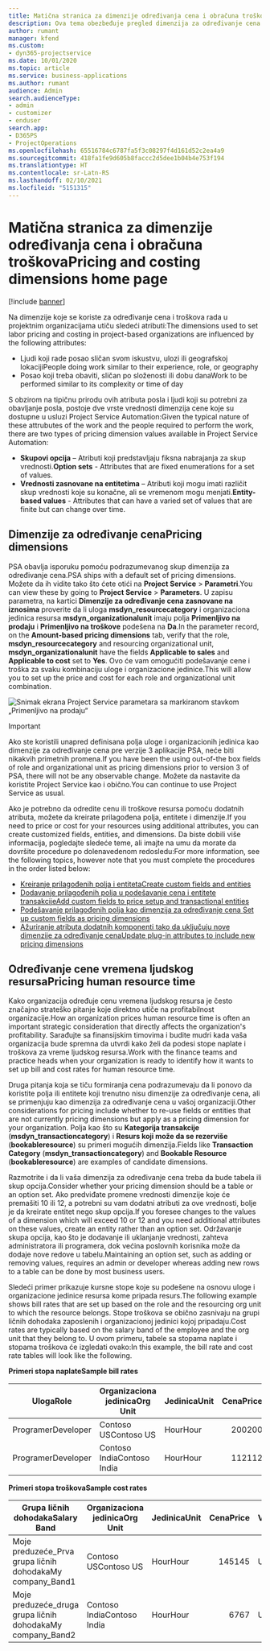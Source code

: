 ```yaml
---
title: Matična stranica za dimenzije određivanja cena i obračuna troškova
description: Ova tema obezbeđuje pregled dimenzija za određivanje cena.
author: rumant
manager: kfend
ms.custom:
- dyn365-projectservice
ms.date: 10/01/2020
ms.topic: article
ms.service: business-applications
ms.author: rumant
audience: Admin
search.audienceType:
- admin
- customizer
- enduser
search.app:
- D365PS
- ProjectOperations
ms.openlocfilehash: 65516784c6787fa5f3c08297f4d161d52c2ea4a9
ms.sourcegitcommit: 418fa1fe9d605b8faccc2d5dee1b04b4e753f194
ms.translationtype: HT
ms.contentlocale: sr-Latn-RS
ms.lasthandoff: 02/10/2021
ms.locfileid: "5151315"
---
```

# <a name="pricing-and-costing-dimensions-home-page"></a><span data-ttu-id="ba7f9-103">Matična stranica za dimenzije određivanja cena i obračuna troškova</span><span class="sxs-lookup"><span data-stu-id="ba7f9-103">Pricing and costing dimensions home page</span></span>

[!include [banner](../includes/psa-now-project-operations.md)]

<span data-ttu-id="ba7f9-104">Na dimenzije koje se koriste za određivanje cena i troškova rada u projektnim organizacijama utiču sledeći atributi:</span><span class="sxs-lookup"><span data-stu-id="ba7f9-104">The dimensions used to set labor pricing and costing in project-based organizations are influenced by the following attributes:</span></span>

- <span data-ttu-id="ba7f9-105">Ljudi koji rade posao sličan svom iskustvu, ulozi ili geografskoj lokaciji</span><span class="sxs-lookup"><span data-stu-id="ba7f9-105">People doing work similar to their experience, role, or geography</span></span>
- <span data-ttu-id="ba7f9-106">Posao koji treba obaviti, sličan po složenosti ili dobu dana</span><span class="sxs-lookup"><span data-stu-id="ba7f9-106">Work to be performed similar to its complexity or time of day</span></span>

<span data-ttu-id="ba7f9-107">S obzirom na tipičnu prirodu ovih atributa posla i ljudi koji su potrebni za obavljanje posla, postoje dve vrste vrednosti dimenzija cene koje su dostupne u usluzi Project Service Automation:</span><span class="sxs-lookup"><span data-stu-id="ba7f9-107">Given the typical nature of these attrubutes of the work and the people required to perform the work, there are two types of pricing dimension values available in Project Service Automation:</span></span> 

- <span data-ttu-id="ba7f9-108">**Skupovi opcija** – Atributi koji predstavljaju fiksna nabrajanja za skup vrednosti.</span><span class="sxs-lookup"><span data-stu-id="ba7f9-108">**Option sets** - Attributes that are fixed enumerations for a set of values.</span></span>
- <span data-ttu-id="ba7f9-109">**Vrednosti zasnovane na entitetima** – Atributi koji mogu imati različit skup vrednosti koje su konačne, ali se vremenom mogu menjati.</span><span class="sxs-lookup"><span data-stu-id="ba7f9-109">**Entity-based values** - Attributes that can have a varied set of values that are finite but can change over time.</span></span>

## <a name="pricing-dimensions"></a><span data-ttu-id="ba7f9-110">Dimenzije za određivanje cena</span><span class="sxs-lookup"><span data-stu-id="ba7f9-110">Pricing dimensions</span></span>

<span data-ttu-id="ba7f9-111">PSA obavlja isporuku pomoću podrazumevanog skup dimenzija za određivanje cena.</span><span class="sxs-lookup"><span data-stu-id="ba7f9-111">PSA ships with a default set of pricing dimensions.</span></span> <span data-ttu-id="ba7f9-112">Možete da ih vidite tako što ćete otići na **Project Service** > **Parametri**.</span><span class="sxs-lookup"><span data-stu-id="ba7f9-112">You can view these by going to **Project Service** > **Parameters**.</span></span> <span data-ttu-id="ba7f9-113">U zapisu parametra, na kartici **Dimenzije za određivanje cena zasnovane na iznosima** proverite da li uloga **msdyn_resourcecategory** i organizaciona jedinica resursa **msdyn_organizationalunit** imaju polja **Primenljivo na prodaju** i **Primenljivo na troškove** podešena na **Da**.</span><span class="sxs-lookup"><span data-stu-id="ba7f9-113">In the parameter record, on the **Amount-based pricing dimensions** tab, verify that the role, **msdyn_resourcecategory** and resourcing organizational unit, **msdyn_organizationalunit** have the fields **Applicable to sales** and **Applicable to cost** set to **Yes**.</span></span> <span data-ttu-id="ba7f9-114">Ovo će vam omogućiti podešavanje cene i troška za svaku kombinaciju uloge i organizacione jedinice.</span><span class="sxs-lookup"><span data-stu-id="ba7f9-114">This will allow you to set up the price and cost for each role and organizational unit combination.</span></span>

![Snimak ekrana Project Service parametara sa markiranom stavkom „Primenljivo na prodaju“](media/PS-OOB-parameters.png)

> [!IMPORTANT]
> <span data-ttu-id="ba7f9-116">Ako ste koristili unapred definisana polja uloge i organizacionih jedinica kao dimenzije za određivanje cena pre verzije 3 aplikacije PSA, neće biti nikakvih primetnih promena.</span><span class="sxs-lookup"><span data-stu-id="ba7f9-116">If you have been the using out-of-the box fields of role and organizational unit as pricing dimensions prior to version 3 of PSA, there will not be any observable change.</span></span> <span data-ttu-id="ba7f9-117">Možete da nastavite da koristite Project Service kao i obično.</span><span class="sxs-lookup"><span data-stu-id="ba7f9-117">You can continue to use Project Service as usual.</span></span> 

<span data-ttu-id="ba7f9-118">Ako je potrebno da odredite cenu ili troškove resursa pomoću dodatnih atributa, možete da kreirate prilagođena polja, entitete i dimenzije.</span><span class="sxs-lookup"><span data-stu-id="ba7f9-118">If you need to price or cost for your resources using additional attributes, you can create customized fields, entities, and dimensions.</span></span> <span data-ttu-id="ba7f9-119">Da biste dobili više informacija, pogledajte sledeće teme, ali imajte na umu da morate da dovršite procedure po dolenavedenom redosledu:</span><span class="sxs-lookup"><span data-stu-id="ba7f9-119">For more information, see the following topics, however note that you must complete the procedures in the order listed below:</span></span>

- [<span data-ttu-id="ba7f9-120">Kreiranje prilagođenih polja i entiteta</span><span class="sxs-lookup"><span data-stu-id="ba7f9-120">Create custom fields and entities</span></span>](create-custom-fields-entities.md)
- [<span data-ttu-id="ba7f9-121">Dodavanje prilagođenih polja u podešavanje cena i entitete transakcije</span><span class="sxs-lookup"><span data-stu-id="ba7f9-121">Add custom fields to price setup and transactional entities</span></span>](field-references.md)
- [<span data-ttu-id="ba7f9-122">Podešavanje prilagođenih polja kao dimenzija za određivanje cena </span><span class="sxs-lookup"><span data-stu-id="ba7f9-122">Set up custom fields as pricing dimensions</span></span>](set-up-pricing-dimensions.md)
- [<span data-ttu-id="ba7f9-123">Ažuriranje atributa dodatnih komponenti tako da uključuju nove dimenzije za određivanje cena</span><span class="sxs-lookup"><span data-stu-id="ba7f9-123">Update plug-in attributes to include new pricing dimensions</span></span>](update-plug-in-attributes.md)

## <a name="pricing-human-resource-time"></a><span data-ttu-id="ba7f9-124">Određivanje cene vremena ljudskog resursa</span><span class="sxs-lookup"><span data-stu-id="ba7f9-124">Pricing human resource time</span></span>
<span data-ttu-id="ba7f9-125">Kako organizacija određuje cenu vremena ljudskog resursa je često značajno strateško pitanje koje direktno utiče na profitabilnost organizacije.</span><span class="sxs-lookup"><span data-stu-id="ba7f9-125">How an organization prices human resource time is often an important strategic consideration that directly affects the organization's profitability.</span></span> <span data-ttu-id="ba7f9-126">Sarađujte sa finansijskim timovima i budite mudri kada vaša organizacija bude spremna da utvrdi kako želi da podesi stope naplate i troškova za vreme ljudskog resursa.</span><span class="sxs-lookup"><span data-stu-id="ba7f9-126">Work with the finance teams and practice heads when your organization is ready to identify how it wants to set up bill and cost rates for human resource time.</span></span>

<span data-ttu-id="ba7f9-127">Druga pitanja koja se tiču formiranja cena podrazumevaju da li ponovo da koristite polja ili entitete koji trenutno nisu dimenzije za određivanje cena, ali se primenjuju kao dimenzija za određivanje cena u vašoj organizaciji.</span><span class="sxs-lookup"><span data-stu-id="ba7f9-127">Other considerations for pricing include whether to re-use fields or entities that are not currently pricing dimensions but apply as a pricing dimension for your organization.</span></span> <span data-ttu-id="ba7f9-128">Polja kao što su **Kategorija transakcije** (**msdyn_transactioncategory**) i **Resurs koji može da se rezerviše** (**bookableresource**) su primeri mogućih dimenzija.</span><span class="sxs-lookup"><span data-stu-id="ba7f9-128">Fields like **Transaction Category** (**msdyn_transactioncategory**) and **Bookable Resource** (**bookableresource**) are examples of candidate dimensions.</span></span> 

<span data-ttu-id="ba7f9-129">Razmotrite i da li vaša dimenzija za određivanje cena treba da bude tabela ili skup opcija.</span><span class="sxs-lookup"><span data-stu-id="ba7f9-129">Consider whether your pricing dimension should be a table or an option set.</span></span> <span data-ttu-id="ba7f9-130">Ako predviđate promene vrednosti dimenzije koje će premašiti 10 ili 12, a potrebni su vam dodatni atributi za ove vrednosti, bolje je da kreirate entitet nego skup opcija.</span><span class="sxs-lookup"><span data-stu-id="ba7f9-130">If you foresee changes to the values of a dimension which will exceed 10 or 12 and you need additional attributes on these values, create an entity rather than an option set.</span></span> <span data-ttu-id="ba7f9-131">Održavanje skupa opcija, kao što je dodavanje ili uklanjanje vrednosti, zahteva administratora ili programera, dok većina poslovnih korisnika može da dodaje nove redove u tabelu.</span><span class="sxs-lookup"><span data-stu-id="ba7f9-131">Maintaining an option set, such as adding or removing values, requires an admin or developer whereas adding new rows to a table can be done by most business users.</span></span>

<span data-ttu-id="ba7f9-132">Sledeći primer prikazuje kursne stope koje su podešene na osnovu uloge i organizacione jedinice resursa kome pripada resurs.</span><span class="sxs-lookup"><span data-stu-id="ba7f9-132">The following example shows bill rates that are set up based on the role and the resourcing org unit to which the resource belongs.</span></span> <span data-ttu-id="ba7f9-133">Stope troškova se obično zasnivaju na grupi ličnih dohodaka zaposlenih i organizacionoj jedinici kojoj pripadaju.</span><span class="sxs-lookup"><span data-stu-id="ba7f9-133">Cost rates are typically based on the salary band of the employee and the org unit that they belong to.</span></span> <span data-ttu-id="ba7f9-134">U ovom primeru, tabele sa stopama naplate i stopama troškova će izgledati ovako:</span><span class="sxs-lookup"><span data-stu-id="ba7f9-134">In this example, the bill rate and cost rate tables will look like the following.</span></span>

<span data-ttu-id="ba7f9-135">**Primeri stopa naplate**</span><span class="sxs-lookup"><span data-stu-id="ba7f9-135">**Sample bill rates**</span></span>

| <span data-ttu-id="ba7f9-136">Uloga</span><span class="sxs-lookup"><span data-stu-id="ba7f9-136">Role</span></span>        | <span data-ttu-id="ba7f9-137">Organizaciona jedinica</span><span class="sxs-lookup"><span data-stu-id="ba7f9-137">Org Unit</span></span>    |<span data-ttu-id="ba7f9-138">Jedinica</span><span class="sxs-lookup"><span data-stu-id="ba7f9-138">Unit</span></span>      |<span data-ttu-id="ba7f9-139">Cena</span><span class="sxs-lookup"><span data-stu-id="ba7f9-139">Price</span></span>      |<span data-ttu-id="ba7f9-140">Valuta</span><span class="sxs-lookup"><span data-stu-id="ba7f9-140">Currency</span></span>  |
| ------------|-------------|----------|----------:|----------|
| <span data-ttu-id="ba7f9-141">Programer</span><span class="sxs-lookup"><span data-stu-id="ba7f9-141">Developer</span></span>   | <span data-ttu-id="ba7f9-142">Contoso US</span><span class="sxs-lookup"><span data-stu-id="ba7f9-142">Contoso US</span></span>  |<span data-ttu-id="ba7f9-143">Hour</span><span class="sxs-lookup"><span data-stu-id="ba7f9-143">Hour</span></span> | <span data-ttu-id="ba7f9-144">200</span><span class="sxs-lookup"><span data-stu-id="ba7f9-144">200</span></span>|<span data-ttu-id="ba7f9-145">USD</span><span class="sxs-lookup"><span data-stu-id="ba7f9-145">USD</span></span>     |
| <span data-ttu-id="ba7f9-146">Programer</span><span class="sxs-lookup"><span data-stu-id="ba7f9-146">Developer</span></span>   | <span data-ttu-id="ba7f9-147">Contoso India</span><span class="sxs-lookup"><span data-stu-id="ba7f9-147">Contoso India</span></span> |<span data-ttu-id="ba7f9-148">Hour</span><span class="sxs-lookup"><span data-stu-id="ba7f9-148">Hour</span></span>|   <span data-ttu-id="ba7f9-149">112</span><span class="sxs-lookup"><span data-stu-id="ba7f9-149">112</span></span>|<span data-ttu-id="ba7f9-150">USD</span><span class="sxs-lookup"><span data-stu-id="ba7f9-150">USD</span></span>     |


<span data-ttu-id="ba7f9-151">**Primeri stopa troškova**</span><span class="sxs-lookup"><span data-stu-id="ba7f9-151">**Sample cost rates**</span></span>

| <span data-ttu-id="ba7f9-152">Grupa ličnih dohodaka</span><span class="sxs-lookup"><span data-stu-id="ba7f9-152">Salary Band</span></span>     | <span data-ttu-id="ba7f9-153">Organizaciona jedinica</span><span class="sxs-lookup"><span data-stu-id="ba7f9-153">Org Unit</span></span>    |<span data-ttu-id="ba7f9-154">Jedinica</span><span class="sxs-lookup"><span data-stu-id="ba7f9-154">Unit</span></span>      |<span data-ttu-id="ba7f9-155">Cena</span><span class="sxs-lookup"><span data-stu-id="ba7f9-155">Price</span></span>      |<span data-ttu-id="ba7f9-156">Valuta</span><span class="sxs-lookup"><span data-stu-id="ba7f9-156">Currency</span></span>  |
| ----------------|-------------|----------|----------:|----------|
| <span data-ttu-id="ba7f9-157">Moje preduzeće_Prva grupa ličnih dohodaka</span><span class="sxs-lookup"><span data-stu-id="ba7f9-157">My company_Band1</span></span> | <span data-ttu-id="ba7f9-158">Contoso US</span><span class="sxs-lookup"><span data-stu-id="ba7f9-158">Contoso US</span></span>  |<span data-ttu-id="ba7f9-159">Hour</span><span class="sxs-lookup"><span data-stu-id="ba7f9-159">Hour</span></span> | <span data-ttu-id="ba7f9-160">145</span><span class="sxs-lookup"><span data-stu-id="ba7f9-160">145</span></span>|<span data-ttu-id="ba7f9-161">USD</span><span class="sxs-lookup"><span data-stu-id="ba7f9-161">USD</span></span>     |
| <span data-ttu-id="ba7f9-162">Moje preduzeće_druga grupa ličnih dohodaka</span><span class="sxs-lookup"><span data-stu-id="ba7f9-162">My company_Band2</span></span> | <span data-ttu-id="ba7f9-163">Contoso India</span><span class="sxs-lookup"><span data-stu-id="ba7f9-163">Contoso India</span></span> |<span data-ttu-id="ba7f9-164">Hour</span><span class="sxs-lookup"><span data-stu-id="ba7f9-164">Hour</span></span>|   <span data-ttu-id="ba7f9-165">67</span><span class="sxs-lookup"><span data-stu-id="ba7f9-165">67</span></span>|<span data-ttu-id="ba7f9-166">USD</span><span class="sxs-lookup"><span data-stu-id="ba7f9-166">USD</span></span>     |
